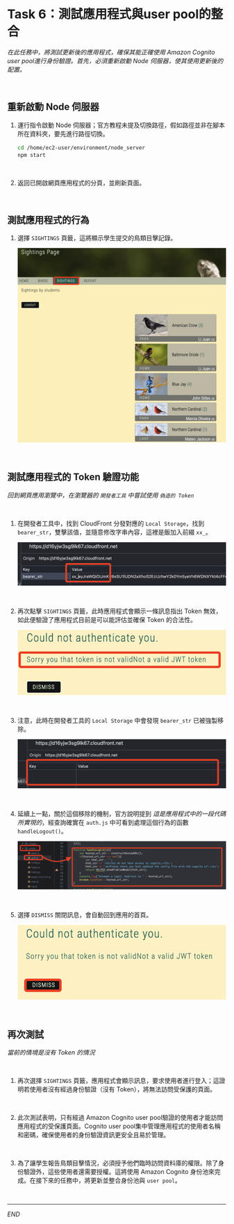 # Task 6：測試應用程式與user pool的整合

_在此任務中，將測試更新後的應用程式，確保其能正確使用 Amazon Cognito user pool進行身份驗證。首先，必須重新啟動 Node 伺服器，使其使用更新後的配置。_

<br>

## 重新啟動 Node 伺服器

1. 運行指令啟動 Node 伺服器；官方教程未提及切換路徑，假如路徑並非在腳本所在資料夾，要先進行路徑切換。

    ```bash
    cd /home/ec2-user/environment/node_server
    npm start
    ```

<br>

2. 返回已開啟網頁應用程式的分頁，並刷新頁面。

<br>

## 測試應用程式的行為

1. 選擇 `SIGHTINGS` 頁籤，這將顯示學生提交的鳥類目擊記錄。

    ![](images/img_64.png)

<br>

## 測試應用程式的 Token 驗證功能

_回到網頁應用瀏覽中，在瀏覽器的 `開發者工具` 中嘗試使用 `偽造的 Token`_

<br>

1. 在開發者工具中，找到 CloudFront 分發對應的 `Local Storage`，找到 `bearer_str`，雙擊該值，並隨意修改字串內容，這裡是飯加入前綴 `xx_`。

    ![](images/img_65.png)

<br>

2. 再次點擊 `SIGHTINGS` 頁籤，此時應用程式會顯示一條訊息指出 Token 無效，如此便驗證了應用程式目前是可以能評估並確保 Token 的合法性。

    ![](images/img_66.png)

<br>

3. 注意，此時在開發者工具的 `Local Storage` 中會發現 `bearer_str` 已被強製移除。

    ![](images/img_67.png)

<br>

4. 延續上一點，關於這個移除的機制，官方說明提到 _這是應用程式中的一段代碼所實現的_，經查詢確實在 `auth.js` 中可看到處理這個行為的函數 `handleLogout()`。

    ![](images/img_68.png)

<br>

5. 選擇 `DISMISS` 關閉訊息，會自動回到應用的首頁。

    ![](images/img_69.png)

<br>

## 再次測試

_當前的情境是沒有 Token 的情況_

<br>

1. 再次選擇 `SIGHTINGS` 頁籤，應用程式會顯示訊息，要求使用者進行登入；這證明若使用者沒有經過身份驗證（沒有 Token），將無法訪問受保護的頁面。

<br>

2. 此次測試表明，只有經過 Amazon Cognito user pool驗證的使用者才能訪問應用程式的受保護頁面。Cognito user pool集中管理應用程式的使用者名稱和密碼，確保使用者的身份驗證資訊更安全且易於管理。

<br>

3. 為了讓學生報告鳥類目擊情況，必須授予他們臨時訪問資料庫的權限。除了身份驗證外，這些使用者還需要授權。這將使用 Amazon Cognito 身份池來完成。在接下來的任務中，將更新並整合身份池與 `user pool`。

<br>

___

_END_